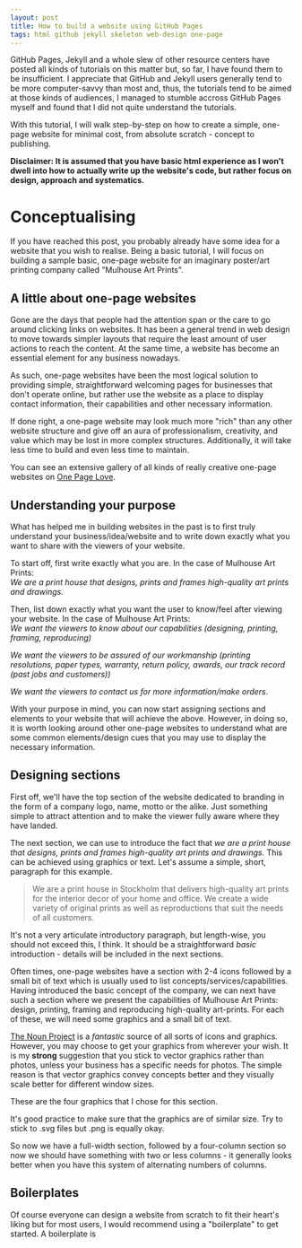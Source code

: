 ```yaml
---
layout: post
title: How to build a website using GitHub Pages
tags: html github jekyll skeleton web-design one-page
---
```


GitHub Pages, Jekyll and a whole slew of other resource centers have posted all kinds of tutorials on this matter but, so far, I have found them to be insufficient.  I appreciate that GitHub and Jekyll users generally tend to be more computer-savvy than most and, thus, the tutorials tend to be aimed at those kinds of audiences, I managed to stumble accross GitHub Pages myself and found that I did not quite understand the tutorials.

With this tutorial, I will walk step-by-step on how to create a simple, one-page website for minimal cost, from absolute scratch - concept to publishing.

**Disclaimer: It is assumed that you have basic html experience as I won't dwell into how to actually write up the website's code, but rather focus on design, approach and systematics.**

# Conceptualising
If you have reached this post, you probably already have some idea for a website that you wish to realise.  Being a basic tutorial, I will focus on building a sample basic, one-page website for an imaginary poster/art printing company called "Mulhouse Art Prints".

## A little about one-page websites
Gone are the days that people had the attention span or the care to go around clicking links on websites.  It has been a general trend in web design to move towards simpler layouts that require the least amount of user actions to reach the content.  At the same time, a website has become an essential element for any business nowadays.

As such, one-page websites have been the most logical solution to providing simple, straightforward welcoming pages for businesses that don't operate online, but rather use the website as a place to display contact information, their capabilities and other necessary information.

If done right, a one-page website may look much more "rich" than any other website structure and give off an aura of professionalism, creativity, and value which may be lost in more complex structures.  Additionally, it will take less time to build and even less time to maintain.

You can see an extensive gallery of all kinds of really creative one-page websites on [One Page Love](https://onepagelove.com/).

## Understanding your purpose
What has helped me in building websites in the past is to first truly understand your business/idea/website and to write down exactly what you want to share with the viewers of your website.

To start off, first write exactly what you are.  In the case of Mulhouse Art Prints:  
*We are a print house that designs, prints and frames high-quality art prints and drawings.*

Then, list down exactly what you want the user to know/feel after viewing your website.  In the case of Mulhouse Art Prints:  
*We want the viewers to know about our capabilities (designing, printing, framing, reproducing)*

*We want the viewers to be assured of our workmanship (printing resolutions, paper types, warranty, return policy, awards, our track record (past jobs and customers))*

*We want the viewers to contact us for more information/make orders.*

With your purpose in mind, you can now start assigning sections and elements to your website that will achieve the above.  However, in doing so, it is worth looking around other one-page websites to understand what are some common elements/design cues that you may use to display the necessary information.

## Designing sections
First off, we'll have the top section of the website dedicated to branding in the form of a company logo, name, motto or the alike.  Just something simple to attract attention and to make the viewer fully aware where they have landed.

The next section, we can use to introduce the fact that *we are a print house that designs, prints and frames high-quality art prints and drawings.*  This can be achieved using graphics or text.  Let's assume a simple, short, paragraph for this example.
> We are a print house in Stockholm that delivers high-quality art prints for the interior decor of your home and office.  We create a wide variety of original prints as well as reproductions that suit the needs of all customers.

It's not a very articulate introductory paragraph, but length-wise, you should not exceed this, I think.  It should be a straightforward *basic* introduction - details will be included in the next sections.

Often times, one-page websites have a section with 2-4 icons followed by a small bit of text which is usually used to list concepts/services/capabilities.  Having introduced the basic concept of the company, we can next have such a section where we present the capabilities of Mulhouse Art Prints: design, printing, framing and reproducing high-quality art-prints.  For each of these, we will need some graphics and a small bit of text.

[The Noun Project](https://thenounproject.com/) is a *fantastic* source of all sorts of icons and graphics.  However, you may choose to get your graphics from wherever your wish.  It is my **strong** suggestion that you stick to vector graphics rather than photos, unless your business has a specific needs for photos.  The simple reason is that vector graphics convey concepts better and they visually scale better for different window sizes.

These are the four graphics that I chose for this section.


It's good practice to make sure that the graphics are of similar size.  Try to stick to .svg files but .png is equally okay.

So now we have a full-width section, followed by a four-column section so now we should have something with two or less columns - it generally looks better when you have this system of alternating numbers of columns.

## Boilerplates
Of course everyone can design a website from scratch to fit their heart's liking but for most users, I would recommend using a "boilerplate" to get started.  A boilerplate is 